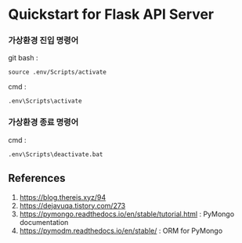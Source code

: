 # Quickstart for Flask API Server

### 가상환경 진입 명령어
git bash :
```
source .env/Scripts/activate
```

cmd :
```
.env\Scripts\activate
```

### 가상환경 종료 명령어
cmd :
```
.env\Scripts\deactivate.bat
```

## References
 1. https://blog.thereis.xyz/94
 2. https://dejavuqa.tistory.com/273
 3. https://pymongo.readthedocs.io/en/stable/tutorial.html : PyMongo documentation
 4. https://pymodm.readthedocs.io/en/stable/ : ORM for PyMongo